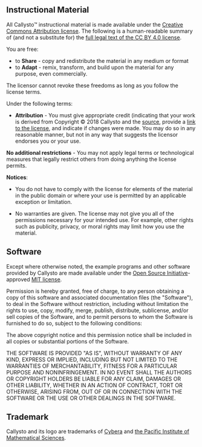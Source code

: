 ## Instructional Material

All Callysto™ instructional material is made available under the [Creative Commons Attribution license](https://creativecommons.org/licenses/by/4.0/). The following is a human-readable summary of (and not a substitute for) the [full legal text of the CC BY 4.0 license](https://creativecommons.org/licenses/by/4.0/legalcode).

You are free:

* to **Share** - copy and redistribute the material in any medium or format
* to **Adapt** - remix, transform, and build upon the material for any purpose, even commercially.

The licensor cannot revoke these freedoms as long as you follow the license terms.

Under the following terms:

* **Attribution** - You must give appropriate credit (indicating that your work is derived from Copyright © 2018 Callysto and the [source](www.callysto.ca), provide a [link to the license](https://creativecommons.org/licenses/by/4.0/), and indicate if changes were made. You may do so in any reasonable manner, but not in any way that suggests the licensor endorses you or your use.

**No additional restrictions** - You may not apply legal terms or technological measures that legally restrict others from doing anything the license permits.  

**Notices**:

* You do not have to comply with the license for elements of the material in the public domain or where your use is permitted by an applicable exception or limitation.

* No warranties are given. The license may not give you all of the permissions necessary for your intended use. For example, other rights such as publicity, privacy, or moral rights may limit how you use the material.

## Software

Except where otherwise noted, the example programs and other software provided by Callysto are made available under the [Open Source Initiative](https://opensource.org)-approved [MIT license](https://opensource.org/licenses/mit-license.html).

Permission is hereby granted, free of charge, to any person obtaining a copy of this software and associated documentation files (the "Software"), to deal in the Software without restriction, including without limitation the rights to use, copy, modify, merge, publish, distribute, sublicense, and/or sell copies of the Software, and to permit persons to whom the Software is furnished to do so, subject to the following conditions:

The above copyright notice and this permission notice shall be included in all copies or substantial portions of the Software.

THE SOFTWARE IS PROVIDED "AS IS", WITHOUT WARRANTY OF ANY KIND, EXPRESS OR IMPLIED, INCLUDING BUT NOT LIMITED TO THE WARRANTIES OF MERCHANTABILITY, FITNESS FOR A PARTICULAR PURPOSE AND NONINFRINGEMENT. IN NO EVENT SHALL THE AUTHORS OR COPYRIGHT HOLDERS BE LIABLE FOR ANY CLAIM, DAMAGES OR OTHER LIABILITY, WHETHER IN AN ACTION OF CONTRACT, TORT OR OTHERWISE, ARISING FROM, OUT OF OR IN CONNECTION WITH THE SOFTWARE OR THE USE OR OTHER DEALINGS IN THE SOFTWARE.

## Trademark

Callysto and its logo are trademarks of [Cybera](www.cybera.ca) and [the Pacific Institute of Mathematical Sciences](www.pims.math.ca/).
